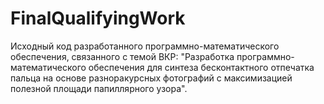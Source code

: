 # FinalQualifyingWork

Исходный код разработанного программно-математического обеспечения, связанного с темой ВКР: "Разработка программно-математического обеспечения для синтеза бесконтактного отпечатка пальца на основе разноракурсных фотографий с максимизацией полезной площади папиллярного узора".
